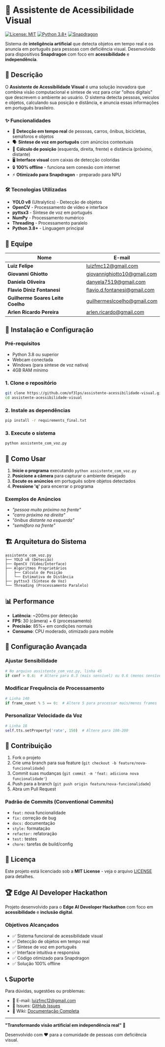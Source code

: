 # 🦾 Assistente de Acessibilidade Visual

[![License: MIT](https://img.shields.io/badge/License-MIT-yellow.svg)](https://opensource.org/licenses/MIT)
[![Python 3.8+](https://img.shields.io/badge/python-3.8+-blue.svg)](https://www.python.org/downloads/)
[![Snapdragon](https://img.shields.io/badge/Optimized%20for-Snapdragon-red.svg)](https://www.qualcomm.com/products/mobile/snapdragon)

Sistema de **inteligência artificial** que detecta objetos em tempo real e os anuncia em português para pessoas com deficiência visual. Desenvolvido para dispositivos **Snapdragon** com foco em **acessibilidade** e **independência**.

## 🎯 Descrição

O **Assistente de Acessibilidade Visual** é uma solução inovadora que combina visão computacional e síntese de voz para criar "olhos digitais" que descrevem o ambiente ao usuário. O sistema detecta pessoas, veículos e objetos, calculando sua posição e distância, e anuncia essas informações em português brasileiro.

### ✨ Funcionalidades

- 🎯 **Detecção em tempo real** de pessoas, carros, ônibus, bicicletas, semáforos e objetos
- 🗣️ **Síntese de voz em português** com anúncios contextuais
- 📍 **Cálculo de posição** (esquerda, direita, frente) e distância (próximo, distante)
- 🖥️ **Interface visual** com caixas de detecção coloridas
- 🔒 **100% offline** - funciona sem conexão com internet
- ⚡ **Otimizado para Snapdragon** - preparado para NPU

### 🛠️ Tecnologias Utilizadas

- **YOLO v8** (Ultralytics) - Detecção de objetos
- **OpenCV** - Processamento de vídeo e interface
- **pyttsx3** - Síntese de voz em português
- **NumPy** - Processamento numérico
- **Threading** - Processamento paralelo
- **Python 3.8+** - Linguagem principal

## 👥 Equipe

| Nome | E-mail |
|------|--------|
| **Luiz Felipe** | luizfmc12@gmail.com |
| **Giovanni Ghiotto** | giovannighiotto10@gmail.com |
| **Daniela Oliveira** | danyela7519@gmail.com |
| **Flavio Diniz Fontanesi** | flavio.d.fontanesi@gmail.com |
| **Guilherme Soares Leite Coelho** | guilhermeslcoelho@gmail.com |
| **Arlen Ricardo Pereira** | arlen.ricardo@gmail.com |

## 🚀 Instalação e Configuração

### Pré-requisitos

- Python 3.8 ou superior
- Webcam conectada
- Windows (para síntese de voz nativa)
- 4GB RAM mínimo

### 1. Clone o repositório

```bash
git clone https://github.com/of3lps/assistente-acessibilidade-visual.git
cd assistente-acessibilidade-visual
```

### 2. Instale as dependências

```bash
pip install -r requirements_final.txt
```

### 3. Execute o sistema

```bash
python assistente_com_voz.py
```

## 📖 Como Usar

1. **Inicie o programa** executando `python assistente_com_voz.py`
2. **Posicione a câmera** para capturar o ambiente desejado
3. **Escute os anúncios** em português sobre objetos detectados
4. **Pressione 'q'** para encerrar o programa

### Exemplos de Anúncios

- *"pessoa muito próximo na frente"*
- *"carro próximo na direita"*
- *"ônibus distante na esquerda"*
- *"semáforo na frente"*

## 🏗️ Arquitetura do Sistema

```
assistente_com_voz.py
├── YOLO v8 (Detecção)
├── OpenCV (Vídeo/Interface)
├── Algoritmos Proprietários
│   ├── Cálculo de Posição
│   └── Estimativa de Distância
├── pyttsx3 (Síntese de Voz)
└── Threading (Processamento Paralelo)
```

## 📊 Performance

- **Latência**: ~200ms por detecção
- **FPS**: 30 (câmera) + 6 (processamento)
- **Precisão**: 85%+ em condições normais
- **Consumo**: CPU moderado, otimizado para mobile

## 🔧 Configuração Avançada

### Ajustar Sensibilidade
```python
# No arquivo assistente_com_voz.py, linha 45
if conf > 0.4:  # Altere para 0.3 (mais sensível) ou 0.6 (menos sensível)
```

### Modificar Frequência de Processamento
```python
# Linha 140
if frame_count % 5 == 0:  # Altere 5 para processar mais/menos frames
```

### Personalizar Velocidade da Voz
```python
# Linha 18
self.tts.setProperty('rate', 150)  # Altere para 100-200
```

## 🤝 Contribuição

1. Fork o projeto
2. Crie uma branch para sua feature (`git checkout -b feature/nova-funcionalidade`)
3. Commit suas mudanças (`git commit -m 'feat: adiciona nova funcionalidade'`)
4. Push para a branch (`git push origin feature/nova-funcionalidade`)
5. Abra um Pull Request

### Padrão de Commits (Conventional Commits)

- `feat:` nova funcionalidade
- `fix:` correção de bug
- `docs:` documentação
- `style:` formatação
- `refactor:` refatoração
- `test:` testes
- `chore:` tarefas de build/config

## 📄 Licença

Este projeto está licenciado sob a **MIT License** - veja o arquivo [LICENSE](LICENSE) para detalhes.

## 🏆 Edge AI Developer Hackathon

Projeto desenvolvido para o **Edge AI Developer Hackathon** com foco em **acessibilidade** e **inclusão digital**.

### Objetivos Alcançados

- ✅ Sistema funcional de acessibilidade visual
- ✅ Detecção de objetos em tempo real
- ✅ Síntese de voz em português
- ✅ Interface intuitiva e responsiva
- ✅ Código otimizado para Snapdragon
- ✅ Solução 100% offline

## 📞 Suporte

Para dúvidas, sugestões ou problemas:

- 📧 E-mail: luizfmc12@gmail.com
- 🐛 Issues: [GitHub Issues](https://github.com/of3lps/assistente-acessibilidade-visual/issues)
- 📖 Wiki: [Documentação Completa](https://github.com/of3lps/assistente-acessibilidade-visual/wiki)

---

**"Transformando visão artificial em independência real"** 🦾

Desenvolvido com ❤️ para a comunidade de pessoas com deficiência visual.